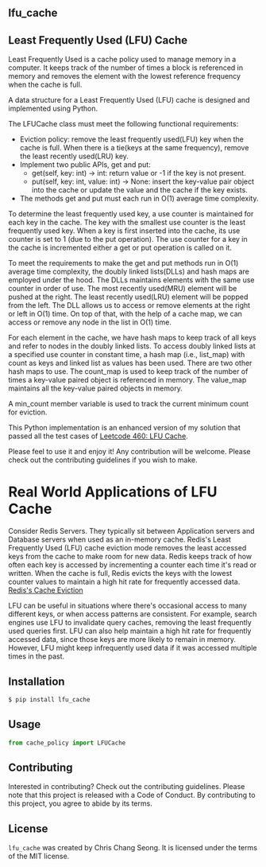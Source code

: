 ## lfu_cache

## Least Frequently Used (LFU) Cache

Least Frequently Used is a cache policy used to manage memory in a computer. It keeps track of the number of times
a block is referenced in memory and removes the element with the lowest reference frequency when the cache is full.

A data structure for a Least Frequently Used (LFU) cache is designed and implemented using Python.

The LFUCache class must meet the following functional requirements:

- Eviction policy: remove the least frequently used(LFU) key when the cache is full. When there is a tie(keys at the same frequency), remove the least recently used(LRU) key.
- Implement two public APIs, get and put:
  - get(self, key: int) -> int: return value or -1 if the key is not present.
  - put(self, key: int, value: int) -> None: insert the key-value pair object into the cache or update the value and the cache if the key exists.
- The methods get and put must each run in O(1) average time complexity.

To determine the least frequently used key, a use counter is maintained for each key in the cache.
The key with the smallest use counter is the least frequently used key.
When a key is first inserted into the cache, its use counter is set to 1 (due to the put operation).
The use counter for a key in the cache is incremented either a get or put operation is called on it.

To meet the requirements to make the get and put methods run in O(1) average time complexity, the doubly linked lists(DLLs) and hash maps are employed under the hood.
The DLLs maintains elements with the same use counter in order of use. The most recently used(MRU) element will be pushed at the right.
The least recently used(LRU) element will be popped from the left. The DLL allows us to access or remove elements at the right or left in O(1) time.
On top of that, with the help of a cache map, we can access or remove any node in the list in O(1) time.

For each element in the cache, we have hash maps to keep track of all keys and refer to nodes in the doubly linked lists.
To access doubly linked lists at a specified use counter in constant time, a hash map (i.e., list_map) with count as keys and linked list as values has been used.
There are two other hash maps to use. The count_map is used to keep track of the number of times a key-value paired object is referenced in memory.
The value_map maintains all the key-value paired objects in memory.

A min_count member variable is used to track the current minimum count for eviction.

This Python implementation is an enhanced version of my solution that passed all the test cases of [Leetcode 460: LFU Cache](https://leetcode.com/problems/lfu-cache/description/).

Please feel to use it and enjoy it! Any contribution will be welcome. Please check out the contributing guidelines if you wish to make.

# Real World Applications of LFU Cache

Consider Redis Servers. They typically sit between Application servers and Database servers when used as an in-memory cache.
Redis's Least Frequently Used (LFU) cache eviction mode removes the least accessed keys from the cache to make room for new data.
Redis keeps track of how often each key is accessed by incrementing a counter each time it's read or written. When the cache is full,
Redis evicts the keys with the lowest counter values to maintain a high hit rate for frequently accessed data.
[Redis's Cache Eviction](https://redis.io/docs/latest/develop/reference/eviction/)

LFU can be useful in situations where there's occasional access to many different keys, or when access patterns are consistent.
For example, search engines use LFU to invalidate query caches, removing the least frequently used queries first.
LFU can also help maintain a high hit rate for frequently accessed data, since those keys are more likely to remain in memory.
However, LFU might keep infrequently used data if it was accessed multiple times in the past.

## Installation

```bash
$ pip install lfu_cache
```

## Usage

```python
from cache_policy import LFUCache
```

## Contributing

Interested in contributing? Check out the contributing guidelines. Please note that this project is released with a Code of Conduct. By contributing to this project, you agree to abide by its terms.

## License

`lfu_cache` was created by Chris Chang Seong. It is licensed under the terms of the MIT license.
